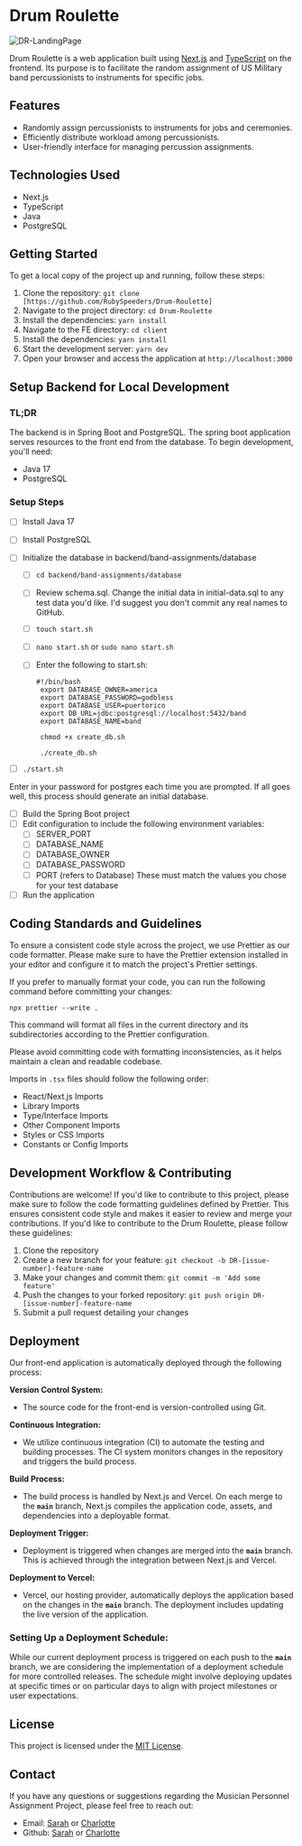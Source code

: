 # Drum Roulette

![DR-LandingPage]()

Drum Roulette is a web application built using [Next.js](https://nextjs.org/) and [TypeScript](https://www.typescriptlang.org/) on the frontend. Its purpose is to facilitate the random assignment of US Military band percussionists to instruments for specific jobs.

## Features

- Randomly assign percussionists to instruments for jobs and ceremonies.
- Efficiently distribute workload among percussionists.
- User-friendly interface for managing percussion assignments.

## Technologies Used

- Next.js
- TypeScript
- Java
- PostgreSQL

## Getting Started

To get a local copy of the project up and running, follow these steps:

1. Clone the repository: `git clone [https://github.com/RubySpeeders/Drum-Roulette]`
2. Navigate to the project directory: `cd Drum-Roulette`
3. Install the dependencies: `yarn install`
4. Navigate to the FE directory: `cd client`
5. Install the dependencies: `yarn install`
6. Start the development server: `yarn dev`
7. Open your browser and access the application at `http://localhost:3000`

## Setup Backend for Local Development

### TL;DR

The backend is in Spring Boot and PostgreSQL. The spring boot application serves resources to the front end from the database.
To begin development, you'll need:

- Java 17
- PostgreSQL

### Setup Steps

- [ ] Install Java 17
- [ ] Install PostgreSQL
- [ ] Initialize the database in backend/band-assignments/database

  - [ ] `cd backend/band-assignments/database`
  - [ ] Review schema.sql. Change the initial data in initial-data.sql to any test data you'd like. I'd suggest you don't commit any real names to GitHub.
  - [ ] `touch start.sh`
  - [ ] `nano start.sh` or `sudo nano start.sh`
  - [ ] Enter the following to start.sh:

    ```
    #!/bin/bash
     export DATABASE_OWNER=america
     export DATABASE_PASSWORD=godbless
     export DATABASE_USER=puertorico
     export DB_URL=jdbc:postgresql://localhost:5432/band
     export DATABASE_NAME=band

     chmod +x create_db.sh

     ./create_db.sh
    ```

- [ ] `./start.sh`

Enter in your password for postgres each time you are prompted. If all goes well, this process should generate an initial database.

- [ ] Build the Spring Boot project
- [ ] Edit configuration to include the following environment variables:
  - [ ] SERVER_PORT
  - [ ] DATABASE_NAME
  - [ ] DATABASE_OWNER
  - [ ] DATABASE_PASSWORD
  - [ ] PORT (refers to Database)
        These must match the values you chose for your test database
- [ ] Run the application

## Coding Standards and Guidelines

To ensure a consistent code style across the project, we use Prettier as our code formatter. Please make sure to have the Prettier extension installed in your editor and configure it to match the project's Prettier settings.

If you prefer to manually format your code, you can run the following command before committing your changes:

```shell
npx prettier --write .
```

This command will format all files in the current directory and its subdirectories according to the Prettier configuration.

Please avoid committing code with formatting inconsistencies, as it helps maintain a clean and readable codebase.

Imports in `.tsx` files should follow the following order:

- React/Next.js Imports
- Library Imports
- Type/Interface Imports
- Other Component Imports
- Styles or CSS Imports
- Constants or Config Imports

## Development Workflow & Contributing

Contributions are welcome! If you'd like to contribute to this project, please make sure to follow the code formatting guidelines defined by Prettier. This ensures consistent code style and makes it easier to review and merge your contributions. If you'd like to contribute to the Drum Roulette, please follow these guidelines:

1. Clone the repository
2. Create a new branch for your feature: `git checkout -b DR-[issue-number]-feature-name`
3. Make your changes and commit them: `git commit -m 'Add some feature'`
4. Push the changes to your forked repository: `git push origin DR-[issue-number]-feature-name`
5. Submit a pull request detailing your changes

## Deployment

Our front-end application is automatically deployed through the following process:

**Version Control System:**

- The source code for the front-end is version-controlled using Git.

**Continuous Integration:**

- We utilize continuous integration (CI) to automate the testing and building processes. The CI system monitors changes in the repository and triggers the build process.

**Build Process:**

- The build process is handled by Next.js and Vercel. On each merge to the **`main`** branch, Next.js compiles the application code, assets, and dependencies into a deployable format.

**Deployment Trigger:**

- Deployment is triggered when changes are merged into the **`main`** branch. This is achieved through the integration between Next.js and Vercel.

**Deployment to Vercel:**

- Vercel, our hosting provider, automatically deploys the application based on the changes in the **`main`** branch. The deployment includes updating the live version of the application.

### **Setting Up a Deployment Schedule:**

While our current deployment process is triggered on each push to the **`main`** branch, we are considering the implementation of a deployment schedule for more controlled releases. The schedule might involve deploying updates at specific times or on particular days to align with project milestones or user expectations.

## License

This project is licensed under the [MIT License](LICENSE).

## Contact

If you have any questions or suggestions regarding the Musician Personnel Assignment Project, please feel free to reach out:

- Email: [Sarah](sarahnpeters@gmail.com) or [Charlotte](chopekies@gmail.com)
- Github: [Sarah](https://github.com/RubySpeeders) or [Charlotte](https://github.com/charlottekies)
